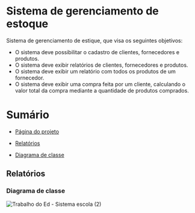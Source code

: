 
# Sistema de gerenciamento de estoque


Sistema de gerenciamento de estique, que visa os seguintes objetivos: 

* O sistema deve possibilitar o cadastro de clientes, fornecedores e produtos.
* O sistema deve exibir relatórios de clientes, fornecedores e produtos.
* O sistema deve exibir um relatório com todos os produtos de um fornecedor.
* O sistema deve exibir uma compra feita por um cliente, calculando o valor total da compra mediante a quantidade de produtos comprados.
 
 # Sumário
- [Página do projeto](https://github.com/Rocky-WP/Rocky-WP.github.io)

- [Relatórios](#relatorios)

- [Diagrama de classe](#diagrama-de-classe)
  
## Relatórios

### Diagrama de classe

![Trabalho do Ed - Sistema escola (2)](https://github.com/Rocky-WP/Rocky-WP.github.io/blob/main/gitpag/DC.png)